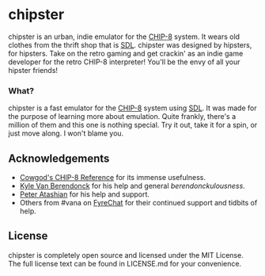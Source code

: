 # chipster #
chipster is an urban, indie emulator for the [CHIP-8](https://en.wikipedia.org/wiki/CHIP-8) system. It wears old clothes from the thrift shop that is [SDL](http://www.libsdl.org/). chipster was designed by hipsters, for hipsters. Take on the retro gaming and get crackin' as an indie game developer for the retro CHIP-8 interpreter! You'll be the envy of all your hipster friends!


### What? ###
chipster is a fast emulator for the [CHIP-8](https://en.wikipedia.org/wiki/CHIP-8) system using [SDL](http://www.libsdl.org/). It was made for the purpose of learning more about emulation. Quite frankly, there's a million of them and this one is nothing special. Try it out, take it for a spin, or just move along. I won't blame you.

## Acknowledgements ##
* [Cowgod's CHIP-8 Reference](http://devernay.free.fr/hacks/chip8/C8TECH10.HTM) for its immense usefulness.
* [Kyle Van Berendonck](https://github.com/kvanberendonck) for his help and general _berendonckulousness_.
* [Peter Atashian](https://github.com/retep998) for his help and support.
* Others from #vana on [FyreChat](http://www.fyrechat.net/) for their continued support and tidbits of help.

## License ##
chipster is completely open source and licensed under the MIT License. The full license text can be found in LICENSE.md for your convenience.